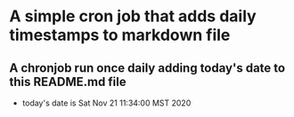 A simple cron job that adds daily timestamps to markdown file
============================================================
## A chronjob run once daily adding today's date to this README.md file
* today's date is Sat Nov 21 11:34:00 MST 2020
